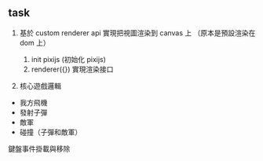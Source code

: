 ## task

1. 基於 custom renderer api 實現把視圖渲染到 canvas 上
   （原本是預設渲染在 dom 上）

   1. init pixijs (初始化 pixijs)
   2. renderer({}) 實現渲染接口

2. 核心遊戲邏輯

- 我方飛機
- 發射子彈
- 敵軍
- 碰撞（子彈和敵軍）

鍵盤事件掛載與移除
